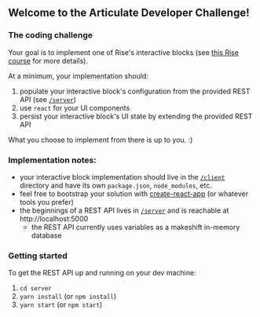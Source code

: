 ## Welcome to the Articulate Developer Challenge!

### The coding challenge

Your goal is to implement one of Rise's interactive blocks (see [this Rise course](https://rise.articulate.com/share/QNNxptM9l1O6nA-l3BNQdOO-_6dW8prV) for more details).

At a minimum, your implementation should:
1. populate your interactive block's configuration from the provided REST API (see [`/server`](/server))
1. use `react` for your UI components
1. persist your interactive block's UI state by extending the provided REST API

What you choose to implement from there is up to you. :)

### Implementation notes:

- your interactive block implementation should live in the [`/client`](/client) directory and have its own `package.json`, `node_modules`, etc.
- feel free to bootstrap your solution with [create-react-app](https://github.com/facebookincubator/create-react-app) (or whatever tools you prefer)
- the beginnings of a REST API lives in [`/server`](/server) and is reachable at http://localhost:5000
  - the REST API currently uses variables as a makeshift in-memory database

### Getting started

To get the REST API up and running on your dev machine:

1. `cd server`
1. `yarn install` (or `npm install`)
1. `yarn start` (or `npm start`)
